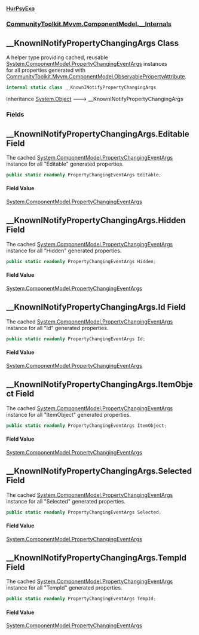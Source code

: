 #### [HurPsyExp](index.md 'index')
### [CommunityToolkit.Mvvm.ComponentModel.__Internals](CommunityToolkit.Mvvm.ComponentModel.__Internals.md 'CommunityToolkit.Mvvm.ComponentModel.__Internals')

## __KnownINotifyPropertyChangingArgs Class

A helper type providing cached, reusable [System.ComponentModel.PropertyChangingEventArgs](https://docs.microsoft.com/en-us/dotnet/api/System.ComponentModel.PropertyChangingEventArgs 'System.ComponentModel.PropertyChangingEventArgs') instances  
for all properties generated with [CommunityToolkit.Mvvm.ComponentModel.ObservablePropertyAttribute](https://docs.microsoft.com/en-us/dotnet/api/CommunityToolkit.Mvvm.ComponentModel.ObservablePropertyAttribute 'CommunityToolkit.Mvvm.ComponentModel.ObservablePropertyAttribute').

```csharp
internal static class __KnownINotifyPropertyChangingArgs
```

Inheritance [System.Object](https://docs.microsoft.com/en-us/dotnet/api/System.Object 'System.Object') &#129106; __KnownINotifyPropertyChangingArgs
### Fields

<a name='CommunityToolkit.Mvvm.ComponentModel.__Internals.__KnownINotifyPropertyChangingArgs.Editable'></a>

## __KnownINotifyPropertyChangingArgs.Editable Field

The cached [System.ComponentModel.PropertyChangingEventArgs](https://docs.microsoft.com/en-us/dotnet/api/System.ComponentModel.PropertyChangingEventArgs 'System.ComponentModel.PropertyChangingEventArgs') instance for all "Editable" generated properties.

```csharp
public static readonly PropertyChangingEventArgs Editable;
```

#### Field Value
[System.ComponentModel.PropertyChangingEventArgs](https://docs.microsoft.com/en-us/dotnet/api/System.ComponentModel.PropertyChangingEventArgs 'System.ComponentModel.PropertyChangingEventArgs')

<a name='CommunityToolkit.Mvvm.ComponentModel.__Internals.__KnownINotifyPropertyChangingArgs.Hidden'></a>

## __KnownINotifyPropertyChangingArgs.Hidden Field

The cached [System.ComponentModel.PropertyChangingEventArgs](https://docs.microsoft.com/en-us/dotnet/api/System.ComponentModel.PropertyChangingEventArgs 'System.ComponentModel.PropertyChangingEventArgs') instance for all "Hidden" generated properties.

```csharp
public static readonly PropertyChangingEventArgs Hidden;
```

#### Field Value
[System.ComponentModel.PropertyChangingEventArgs](https://docs.microsoft.com/en-us/dotnet/api/System.ComponentModel.PropertyChangingEventArgs 'System.ComponentModel.PropertyChangingEventArgs')

<a name='CommunityToolkit.Mvvm.ComponentModel.__Internals.__KnownINotifyPropertyChangingArgs.Id'></a>

## __KnownINotifyPropertyChangingArgs.Id Field

The cached [System.ComponentModel.PropertyChangingEventArgs](https://docs.microsoft.com/en-us/dotnet/api/System.ComponentModel.PropertyChangingEventArgs 'System.ComponentModel.PropertyChangingEventArgs') instance for all "Id" generated properties.

```csharp
public static readonly PropertyChangingEventArgs Id;
```

#### Field Value
[System.ComponentModel.PropertyChangingEventArgs](https://docs.microsoft.com/en-us/dotnet/api/System.ComponentModel.PropertyChangingEventArgs 'System.ComponentModel.PropertyChangingEventArgs')

<a name='CommunityToolkit.Mvvm.ComponentModel.__Internals.__KnownINotifyPropertyChangingArgs.ItemObject'></a>

## __KnownINotifyPropertyChangingArgs.ItemObject Field

The cached [System.ComponentModel.PropertyChangingEventArgs](https://docs.microsoft.com/en-us/dotnet/api/System.ComponentModel.PropertyChangingEventArgs 'System.ComponentModel.PropertyChangingEventArgs') instance for all "ItemObject" generated properties.

```csharp
public static readonly PropertyChangingEventArgs ItemObject;
```

#### Field Value
[System.ComponentModel.PropertyChangingEventArgs](https://docs.microsoft.com/en-us/dotnet/api/System.ComponentModel.PropertyChangingEventArgs 'System.ComponentModel.PropertyChangingEventArgs')

<a name='CommunityToolkit.Mvvm.ComponentModel.__Internals.__KnownINotifyPropertyChangingArgs.Selected'></a>

## __KnownINotifyPropertyChangingArgs.Selected Field

The cached [System.ComponentModel.PropertyChangingEventArgs](https://docs.microsoft.com/en-us/dotnet/api/System.ComponentModel.PropertyChangingEventArgs 'System.ComponentModel.PropertyChangingEventArgs') instance for all "Selected" generated properties.

```csharp
public static readonly PropertyChangingEventArgs Selected;
```

#### Field Value
[System.ComponentModel.PropertyChangingEventArgs](https://docs.microsoft.com/en-us/dotnet/api/System.ComponentModel.PropertyChangingEventArgs 'System.ComponentModel.PropertyChangingEventArgs')

<a name='CommunityToolkit.Mvvm.ComponentModel.__Internals.__KnownINotifyPropertyChangingArgs.TempId'></a>

## __KnownINotifyPropertyChangingArgs.TempId Field

The cached [System.ComponentModel.PropertyChangingEventArgs](https://docs.microsoft.com/en-us/dotnet/api/System.ComponentModel.PropertyChangingEventArgs 'System.ComponentModel.PropertyChangingEventArgs') instance for all "TempId" generated properties.

```csharp
public static readonly PropertyChangingEventArgs TempId;
```

#### Field Value
[System.ComponentModel.PropertyChangingEventArgs](https://docs.microsoft.com/en-us/dotnet/api/System.ComponentModel.PropertyChangingEventArgs 'System.ComponentModel.PropertyChangingEventArgs')